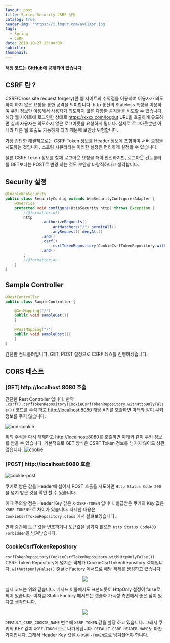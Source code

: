 ```yaml
---
layout: post
title: Spring Security CSRF 설정
catalog: true
header-img: 'https://i.imgur.com/avC1Xor.jpg'
tags:
  - Spring
  - CSRF
date: 2018-10-27 15:00:00
subtitle:
thumbnail:
---
```



**해당 코드는 [GitHub](https://github.com/cheese10yun/blog-sample/tree/master/sample-csrf)에 공개되어 있습니다.**

## CSRF 란 ?

CSRF(Cross site request forgery)란 웹 사이트의 취약점을 이용하여 이용자가 의도하지 하지 않은 요청을 통한 공격을 의미합니다. http 통신의 Stateless 특성을 이용하여 쿠키 정보만 이용해서 사용자가 의도하지 않은 다양한 공격들을 시도할 수 있습니다. 해당 웹 사이트에 로그인한 상태로 https://xxxx.com/logout URL을 호출하게 유도하면 실제 사용자는 의도하지 않은 로그아웃을 요청하게 됩니다. 실제로 로그아웃뿐만 아니라 다른 웹 호출도 가능하게 되기 때문에 보안상 위험합니다.

가장 간단한 해결책으로는 CSRF Token 정보를 Header 정보에 포함하여 서버 요청을 시도하는 것입니다. 스프링 시큐리티는 이러한 설정은 편리하게 설정할 수 있습니다.

물론 CSRF Token 정보를 함께 로그아웃 요청을 해야 안전하지만, 로그아웃 컨트롤러를 GET보다는 POST로 변경 하는 것도 보안상 바람직하다고 생각합니다.


## Security 설정

```java
@EnableWebSecurity
public class SecurityConfig extends WebSecurityConfigurerAdapter {
    @Override
    protected void configure(HttpSecurity http) throws Exception {
        //@formatter:off
        http
                .authorizeRequests()
                    .antMatchers("/").permitAll()
                    .anyRequest().denyAll()
                .and()
                .csrf()
                    .csrfTokenRepository(CookieCsrfTokenRepository.withHttpOnlyFalse())
                .and()
        ;
        //@formatter:on
    }
}
```

## Sample Controller 

```java
@RestController
public class SampleController {

    @GetMapping("/")
    public void sampleGet(){
    }

    @PostMapping("/")
    public void samplePost(){
    }
}
```
간단한 컨트롤러입니다. GET, POST 설정으로 CSRF 테스틀 진행하겠습니다.

## CORS 테스트

### [GET] http://localhost:8080 호출 
간단한 Rest Controller 입니다. 만약 `.csrf().csrfTokenRepository(CookieCsrfTokenRepository.withHttpOnlyFalse())` 코드를 주석 하고 [http://localhost:8080](http://localhost:8080) 해당 API를 호출하면 아래와 같이 쿠키 정보를 주지 않습니다.


![non-cookie](https://github.com/cheese10yun/blog-sample/raw/master/assets/non-cookie.png) 

위의 주석을 다시 해제하고 [http://localhost:8080](http://localhost:8080)를 호출하면 아래와 같이 쿠키 정보를 받을 수 있습니다. 기본적으로 GET 방식은 CSRF Token 정보를 넘기지 않아도 상관없습니다.
![cookie](https://github.com/cheese10yun/blog-sample/raw/master/assets/cookie.png)


### [POST] http://localhost:8080 호출 
![cookie-post](https://github.com/cheese10yun/blog-sample/raw/master/assets/cookie-post.png)

쿠키로 받은 값을 Header에 실어서 POST 호출을 시도하면 `Http Status Code 200`을 넘겨 받은 것을 확인 할 수 있습니다.

이때 주의할 점은 Header Key 값은 `X-XSRF-TOKEN` 입니다. 발급받은 쿠키의 Key 값은 `XSRF-TOKEN`으로 차이가 있습니다. 자세한 내용은 `CookieCsrfTokenRepository.class` 에서 살펴보겠습니다.

만약 중간에 토큰 값을 변조하거나 토큰값을 넘기지 않으면 `Http Status Code403 Forbidden`을 넘겨받습니다.

### CookieCsrfTokenRepository

`csrfTokenRepository(CookieCsrfTokenRepository.withHttpOnlyFalse())` CSRF Token Repository에 넘겨준 객체가 CookieCsrfTokenRepository 객체입니다. `withHttpOnlyFalse()` Static Factory 메서드로 해당 객체를 생성하고 있습니다.

<p align="center">
  <img src="https://github.com/cheese10yun/blog-sample/raw/master/assets/CookieCsrfTokenRepository-factory.png">
</p>

실제 코드는 위와 같습니다. 메서드 이름에서도 표현되듯이 HttpOnly 설정이 false로 되어 있습니다. 이처럼 Static Factory 메서드는 캡슐화 가독성 측면에서 좋은 점이 있다고 생각합니다.

<p align="center">
  <img src="https://github.com/cheese10yun/blog-sample/raw/master/assets/CSRF-Meber-filed.png">
</p>

`DEFAULT_CSRF_COOKIE_NAME` 변수에 `XSRF-TOKEN` 값을 할당 하고 있습니다. 그래서 쿠키의 KEY 값이 `XSRF-TOKEN` 으로 나가게됩니다. `DEFAULT_CSRF_HEADER_NAME`도 마찬가지입니다. 그래서 Header Key 값을 `X-XSRF-TOKEN`으로 넘겨줬어야 합니다.